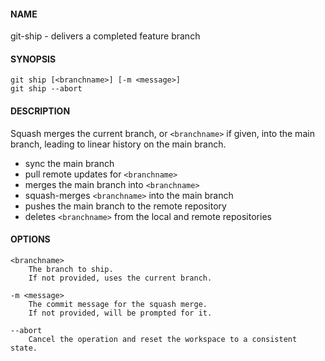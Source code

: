 #### NAME

git-ship - delivers a completed feature branch


#### SYNOPSIS

```
git ship [<branchname>] [-m <message>]
git ship --abort
```


#### DESCRIPTION

Squash merges the current branch, or `<branchname>` if given, into the main branch, leading to linear history on the main branch.

* sync the main branch
* pull remote updates for `<branchname>`
* merges the main branch into `<branchname>`
* squash-merges `<branchname>` into the main branch
* pushes the main branch to the remote repository
* deletes `<branchname>` from the local and remote repositories


#### OPTIONS

```
<branchname>
    The branch to ship.
    If not provided, uses the current branch.

-m <message>
    The commit message for the squash merge.
    If not provided, will be prompted for it.

--abort
    Cancel the operation and reset the workspace to a consistent state.
```
